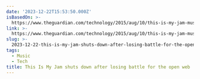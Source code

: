 ```yaml
---
date: '2023-12-22T15:53:50.000Z'
isBasedOn: >-
  https://www.theguardian.com/technology/2015/aug/10/this-is-my-jam-music-website-shuts-down-open-web
link: >-
  https://www.theguardian.com/technology/2015/aug/10/this-is-my-jam-music-website-shuts-down-open-web
slug: >-
  2023-12-22-this-is-my-jam-shuts-down-after-losing-battle-for-the-open-web-or-digital-mu
tags:
  - Music
  - Tech
title: This Is My Jam shuts down after losing battle for the open web | Digital mu
---
```


